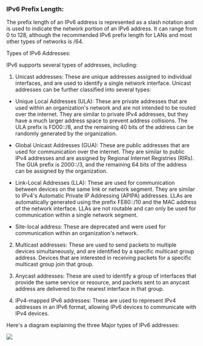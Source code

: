 ### IPv6 Prefix Length:

The prefix length of an IPv6 address is represented as a slash notation and is used to indicate the network portion of an IPv6 address. It can range from 0 to 128, although the recommended IPv6 prefix length for LANs and most other types of networks is /64. 

Types of IPv6 Addresses:

IPv6 supports several types of addresses, including:

1.  Unicast addresses: These are unique addresses assigned to individual interfaces, and are used to identify a single network interface. Unicast addresses can be further classified into several types:

   -   Unique Local Addresses (ULA): These are private addresses that are used within an organization's network and are not intended to be routed over the internet. They are similar to private IPv4 addresses, but they have a much larger address space to prevent address collisions. The ULA prefix is FD00::/8, and the remaining 40 bits of the address can be randomly generated by the organization.
    
  -  Global Unicast Addresses (GUA): These are public addresses that are used for communication over the internet. They are similar to public IPv4 addresses and are assigned by Regional Internet Registries (RIRs). The GUA prefix is 2000::/3, and the remaining 64 bits of the address can be assigned by the organization.
    
   -  Link-Local Addresses (LLA): These are used for communication between devices on the same link or network segment. They are similar to IPv4's Automatic Private IP Addressing (APIPA) addresses. LLAs are automatically generated using the prefix FE80::/10 and the MAC address of the network interface. LLAs are not routable and can only be used for communication within a single network segment.
    
  -   Site-local address: These are deprecated and were used for communication within an organization's network.
    

2.  Multicast addresses: These are used to send packets to multiple devices simultaneously, and are identified by a specific multicast group address. Devices that are interested in receiving packets for a specific multicast group join that group.
    
3.  Anycast addresses: These are used to identify a group of interfaces that provide the same service or resource, and packets sent to an anycast address are delivered to the nearest interface in that group.
    
4.  IPv4-mapped IPv6 addresses: These are used to represent IPv4 addresses in an IPv6 format, allowing IPv6 devices to communicate with IPv4 devices.

Here's a diagram explaining the three Major types of IPv6 addresses:

![](https://www.freetimelearning.com/images/interview_questions/CCNA-Cast.png)